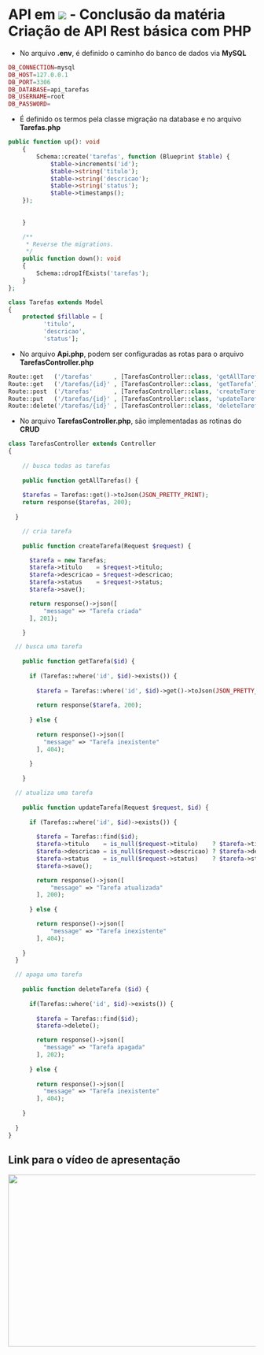 <h1>API em <a href="https://laravel.com/"><img src="https://laravel.com/img/logotype.min.svg"></a> - Conclusão da matéria Criação de API Rest básica com PHP </h1>

- No arquivo **.env**, é definido o caminho do banco de dados via **MySQL**

````php
DB_CONNECTION=mysql
DB_HOST=127.0.0.1
DB_PORT=3306
DB_DATABASE=api_tarefas
DB_USERNAME=root
DB_PASSWORD=
````

- É definido os termos pela classe migração na database e no arquivo **Tarefas.php**

````php
public function up(): void
    {
        Schema::create('tarefas', function (Blueprint $table) {
            $table->increments('id');
            $table->string('titulo');
            $table->string('descricao');
            $table->string('status');
            $table->timestamps();
    });		
		
		
    }

    /**
     * Reverse the migrations.
     */
    public function down(): void
    {
        Schema::dropIfExists('tarefas');
    }
};
````
````php
class Tarefas extends Model
{
    protected $fillable = [
          'titulo', 
          'descricao', 
          'status'];
````


- No arquivo **Api.php**, podem ser configuradas as rotas para o arquivo **TarefasController.php**

````php
Route::get   ('/tarefas'      , [TarefasController::class, 'getAllTarefas']);
Route::get   ('/tarefas/{id}' , [TarefasController::class, 'getTarefa']);
Route::post  ('/tarefas'      , [TarefasController::class, 'createTarefa']);
Route::put   ('/tarefas/{id}' , [TarefasController::class, 'updateTarefa']);
Route::delete('/tarefas/{id}' , [TarefasController::class, 'deleteTarefa']);
````


- No arquivo **TarefasController.php**, são implementadas as rotinas do **CRUD**

````php
class TarefasController extends Controller
{
    
	// busca todas as tarefas
	
	public function getAllTarefas() {
    
    $tarefas = Tarefas::get()->toJson(JSON_PRETTY_PRINT);
    return response($tarefas, 200);
	  
  }    

    // cria tarefa
	
	public function createTarefa(Request $request) {

      $tarefa = new Tarefas;
      $tarefa->titulo    = $request->titulo;
      $tarefa->descricao = $request->descricao;
      $tarefa->status    = $request->status;
      $tarefa->save();

      return response()->json([
          "message" => "Tarefa criada"
      ], 201);

    }

  // busca uma tarefa
	
	public function getTarefa($id) {
      
	  if (Tarefas::where('id', $id)->exists()) {
        
		$tarefa = Tarefas::where('id', $id)->get()->toJson(JSON_PRETTY_PRINT);
        
		return response($tarefa, 200);
		
      } else {
        
		return response()->json([
          "message" => "Tarefa inexistente"
        ], 404);
		
      }
	  
    }

  // atualiza uma tarefa
	
	public function updateTarefa(Request $request, $id) {
      
	  if (Tarefas::where('id', $id)->exists()) {
        
		$tarefa = Tarefas::find($id);
        $tarefa->titulo    = is_null($request->titulo)    ? $tarefa->titulo    : $request->titulo;
        $tarefa->descricao = is_null($request->descricao) ? $tarefa->descricao : $request->descricao;
        $tarefa->status    = is_null($request->status)    ? $tarefa->status    : $request->status;
        $tarefa->save();

        return response()->json([
            "message" => "Tarefa atualizada"
        ], 200);
      
  	  } else {

        return response()->json([
            "message" => "Tarefa inexistente"
        ], 404);
		
    }
  }

  // apaga uma tarefa
	
	public function deleteTarefa ($id) {
      
	  if(Tarefas::where('id', $id)->exists()) {
        
		$tarefa = Tarefas::find($id);
        $tarefa->delete();

        return response()->json([
          "message" => "Tarefa apagada"
        ], 202);
        
      } else {
        
		return response()->json([
          "message" => "Tarefa inexistente"
        ], 404);
		
    }
	
  }
}
````
<h2>Link para o vídeo de apresentação</h2>
<a href="https://youtu.be/RgloakrZutM"><img src="https://cdn.discordapp.com/attachments/668195190829219887/1125960945223602256/youtube-logo.png" width=550 height=350></a>
